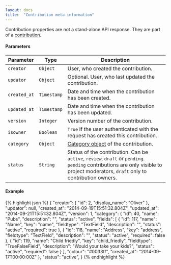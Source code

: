 ```yaml
---
layout: docs
title:  "Contribution meta information"
---
```


Contribution properties are not a stand-alone API response. They are part of a [contribution](contribution-response.html).

#### Parameters
Parameter           | Type        | Description
--------------------|-------------|---------------------------------------------------------------------------------------
`creator`           | `Object`    | User, who created the contribution.
`updator`           | `Object`    | Optional. User, who last updated the contribution.
`created_at`        | `Timestamp` | Date and time when the contribution has been created.
`updated_at`        | `Timestamp` | Date and time when the contribution has been updated.
`version`           | `Integer`   | Version number of the contribution.
`isowner`           | `Boolean`   | `True` if the user authenticated with the request has created this contribution.
`category`          | `Object`    | [Category object](category-response.html) of the contribution.
`status`            | `String`    | Status of the contribution. Can be `active`, `review`, `draft` or `pending`. `pending` contributions are only visible to project moderators, `draft` only to contribution owners.

#### Example
{% highlight json %}
{
    "creator": {
        "id": 2,
        "display_name": "Oliver"
    },
    "updator": null,
    "created_at": "2014-09-19T15:51:32.804Z",
    "updated_at": "2014-09-21T15:51:32.804Z",
    "version": 1,
    "category": {
        "id": 40,
        "name": "Pubs",
        "description": "",
        "status": "active",
        "fields": [
            {
                "id": 117,
                "name": "Name",
                "key": "name",
                "fieldtype": "TextField",
                "description": "",
                "status": "active",
                "required": true
            },
            {
                "id": 118,
                "name": "Address",
                "key": "address",
                "fieldtype": "TextField",
                "description": "",
                "status": "active",
                "required": false
            },
            {
                "id": 119,
                "name": "Child friedly",
                "key": "child_friedly",
                "fieldtype": "TrueFalseField",
                "description": "Would your take your kids?",
                "status": "active",
                "required": false
            }
        ],
        "colour": "#0033ff",
        "created_at": "2014-09-17T00:00:00Z"
    },
    "status": "active",
}
{% endhighlight %}
